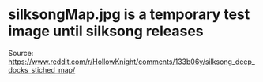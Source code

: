 # silksongMap.jpg is a temporary test image until silksong releases
Source:
    https://www.reddit.com/r/HollowKnight/comments/133b06y/silksong_deep_docks_stiched_map/